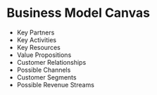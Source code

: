 # Business Model Canvas

* Key Partners
* Key Activities
* Key Resources
* Value Propositions
* Customer Relationships
* Possible Channels
* Customer Segments
* Possible Revenue Streams